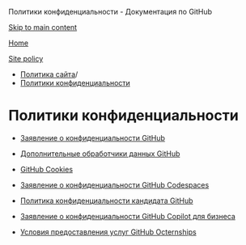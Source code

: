 Политики конфиденциальности - Документация по GitHub

[Skip to main content](#main-content)

[Home](/ru)

[Site policy](/ru/site-policy)

* [Политика сайта](/ru/site-policy)/
* [Политики конфиденциальности](/ru/site-policy/privacy-policies)

Политики конфиденциальности
==========

* [Заявление о конфиденциальности GitHub](/ru/site-policy/privacy-policies/github-privacy-statement)

* [Дополнительные обработчики данных GitHub](/ru/site-policy/privacy-policies/github-subprocessors)

* [GitHub Cookies](/ru/site-policy/privacy-policies/github-cookies)

* [Заявление о конфиденциальности GitHub Codespaces](/ru/site-policy/privacy-policies/github-codespaces-privacy-statement)

* [Политика конфиденциальности кандидата GitHub](/ru/site-policy/privacy-policies/github-candidate-privacy-policy)

* [Заявление о конфиденциальности GitHub Copilot для бизнеса](/ru/site-policy/privacy-policies/github-copilot-business-privacy-statement)

* [Условия предоставления услуг GitHub Octernships](/ru/site-policy/privacy-policies/github-octernships-terms-of-service)
